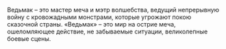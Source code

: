 <!--2025-06-02 00:33:37--><!--pdate:1994-->
Ведьмак – это мастер меча и мэтр волшебства, ведущий непрерывную войну с кровожадными монстрами, которые угрожают покою сказочной страны.
«Ведьмак» – это мир на острие меча, ошеломляющее действие, не забываемые ситуации, великолепные боевые сцены.